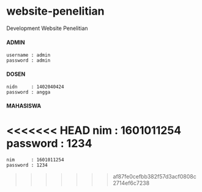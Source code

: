 # website-penelitian
Development Website Penelitian

#### ADMIN
    username : admin
    password : admin

#### DOSEN
    nidn     : 1402040424
    password : angga

#### MAHASISWA
<<<<<<< HEAD
    nim      : 1601011254
    password : 1234   
=======
    nim      : 1601011254
    password : 1234
>>>>>>> af87fe0cefbb382f57d3acf0808c2714ef6c7238
